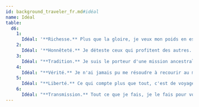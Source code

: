 ```yaml
---
id: background_traveler_fr.md#idéal
name: Idéal
table:
  d6:
    1:
      Idéal: '**Richesse.** Plus que la gloire, je veux mon poids en espèces sonnantes et trébuchantes.'
    2:
      Idéal: '**Honnêteté.** Je déteste ceux qui profitent des autres.'
    3:
      Idéal: "**Tradition.** Je suis le porteur d'une mission ancestrale. Par moi passent les récits issus du passé (ou les récits venus d'autres lieux). Ma mission est de les transmettre, tels qu'ils sont, et non tels que l'on veut les entendre."
    4:
      Idéal: "**Vérité.** Je n'ai jamais pu me résoudre à recourir au mensonge."
    5:
      Idéal: "**Liberté.** Ce qui compte plus que tout, c'est de voyager. Je ne permettrai à quiconque d'empêcher qui que ce soit de partir où il veut."
    6:
      Idéal: "**Transmission.** Tout ce que je fais, je le fais pour voir le visage des gens s'illuminer de plaisir. Rien d'autre ne m'importe."
---
```


